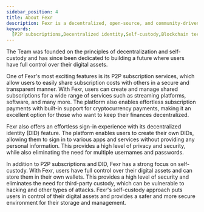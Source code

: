 ```yaml
---
sidebar_position: 4
title: About Fexr
description: Fexr is a decentralized, open-source, and community-driven platform for the creation, distribution, and validation of digital assets.
keywords:
  [P2P subscriptions,Decentralized identity,Self-custody,Blockchain technology,Cryptocurrency payments,Subscription services,Digital assets,Privacy,Security,Transparent subscriptions]
---
```


The Team was founded on the principles of decentralization and self-custody and has since been dedicated to building a future where users have full control over their digital assets.

One of Fexr's most exciting features is its P2P subscription services, which allow users to easily share subscription costs with others in a secure and transparent manner. With Fexr, users can create and manage shared subscriptions for a wide range of services such as streaming platforms, software, and many more. The platform also enables effortless subscription payments with built-in support for cryptocurrency payments, making it an excellent option for those who want to keep their finances decentralized.

Fexr also offers an effortless sign-in experience with its decentralized identity (DID) feature. The platform enables users to create their own DIDs, allowing them to sign in to various apps and services without providing any personal information. This provides a high level of privacy and security, while also eliminating the need for multiple usernames and passwords.

In addition to P2P subscriptions and DID, Fexr has a strong focus on self-custody. With Fexr, users have full control over their digital assets and can store them in their own wallets. This provides a high level of security and eliminates the need for third-party custody, which can be vulnerable to hacking and other types of attacks. Fexr's self-custody approach puts users in control of their digital assets and provides a safer and more secure environment for their storage and management.
